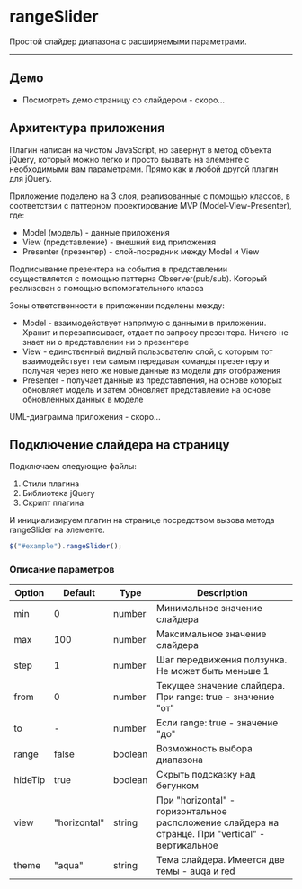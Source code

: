 # rangeSlider
Простой слайдер диапазона с расширяемыми параметрами.

***

## Демо
* Посмотреть демо страницу со слайдером - скоро...

## Архитектура приложения
Плагин написан на чистом JavaScript, но завернут в метод объекта jQuery, который можно легко и просто вызвать на элементе с необходимыми вам параметрами. Прямо как и любой другой плагин для jQuery.  

Приложение поделено на 3 слоя, реализованные с помощью классов, в соответствии с паттерном проектирование MVP (Model-View-Presenter), где:
* Model (модель) - данные приложения
* View (представление) - внешний вид приложения
* Presenter (презентер) - слой-посредник между Model и View

Подписывание презентера на события в представлении осуществляется с помощью паттерна Observer(pub/sub). Который реализован с помощью вспомогательного класса

Зоны ответственности в приложении поделены между:
* Model - взаимодействует напрямую с данными в приложении. Хранит и перезаписывает, отдает по запросу презентера. Ничего не знает ни о представлении ни о презентере
* View - единственный видный пользователю слой, с которым тот взаимодействует тем самым передавая команды презентеру и получая через него же новые данные из модели для отображения
* Presenter - получает данные из представления, на основе которых обновляет модель и затем обновляет представление на основе обновленных данных в моделе

UML-диаграмма приложения - скоро...

## Подключение слайдера на страницу
Подключаем следующие файлы:
1. Стили плагина
2. Библиотека jQuery
3. Скрипт плагина

И инициализируем плагин на странице посредством вызова метода rangeSlider на элементе.  
```javascript
$("#example").rangeSlider();
```

### Описание параметров

| Option | Default | Type | Description |
| --- | --- | --- | --- |
| min | 0 | number | Минимальное значение слайдера |
| max | 100 | number | Максимальное значение слайдера |
| step | 1 | number | Шаг передвижения ползунка. Не может быть меньше 1 |
| from | 0 | number | Текущее значение слайдера. При range: true - значение "от" |
| to | - | number | Если range: true - значение "до" |
| range | false | boolean | Возможность выбора диапазона |
| hideTip | true | boolean | Скрыть подсказку над бегунком |
| view | "horizontal" | string | При "horizontal" - горизонтальное расположение слайдера на странце. При "vertical" - вертикальное |
| theme | "aqua" | string | Тема слайдера. Имеется две темы - auqa и red |
